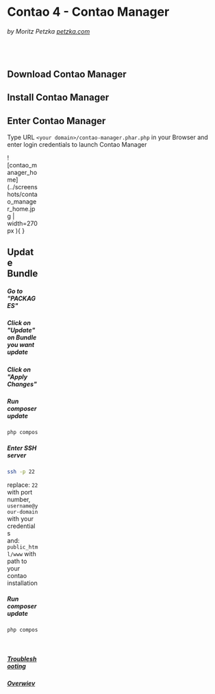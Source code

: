 # Contao 4 - Contao Manager
###### by Moritz Petzka [petzka.com](https://petzka.com)
 
<br>

## Download Contao Manager


## Install Contao Manager



## Enter Contao Manager
Type URL `<your domain>/contao-manager.phar.php` in your Browser and enter login credentials to launch Contao Manager

<div style="width: 72px">

![contao_manager_home](../screenshots/contao_manager_home.jpg | width=270px ){ }


## Update Bundle 


   


##### Go to "PACKAGES"
##### Click on "Update" on Bundle you want update
##### Click on "Apply Changes"


##### Run composer update

```bash
php composer.phar update
```

##### Enter SSH server
```bash
ssh -p 22 -t username@your-domain "cd public_html/www; exec \$SHELL -l"
```
replace: `22` with port number, <br>
`username@your-domain` with your credentials <br>
and: `public_html/www` with path to your contao installation


##### Run composer update

```bash
php composer.phar update
```


<br>


##### [Troubleshooting](../troubleshooting/README.md)
##### [Overwiev](../..//README.md)

